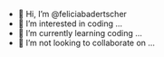 - 👋 Hi, I’m @feliciabadertscher
- 👀 I’m interested in coding ...
- 🌱 I’m currently learning coding ...
- 💞️ I’m not looking to collaborate on ...

<!---
feliciabadertscher/feliciabadertscher is a ✨ special ✨ repository because its `README.md` (this file) appears on your GitHub profile.
You can click the Preview link to take a look at your changes.
--->

